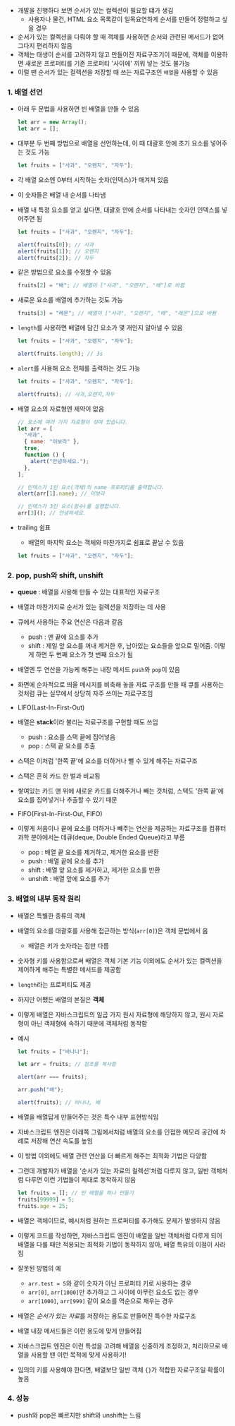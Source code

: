 - 개발을 진행하다 보면 순서가 있는 컬렉션이 필요할 떄가 생김
  - 사용자나 물건, HTML 요소 목록같이 일목요연하게 순서를 만들어 정렬하고 싶을 경우
- 순서가 있는 컬렉션을 다뤄야 할 때 객체를 사용하면 순서와 관련된 메서드가 없어 그다지 편리하지 않음
- 객체는 태생이 순서를 고려하지 않고 만들어진 자료구조기이 때문에, 객체를 이용하면 새로운 프로퍼티를 기존 프로퍼티 '사이에' 끼워 넣는 것도 불가능
- 이럴 땐 순서가 있는 컬렉션을 저장할 때 쓰는 자료구조인 `배열`을 사용할 수 있음

### 1. 배열 선언

- 아래 두 문법을 사용하면 빈 배열을 만들 수 있음
  ```javascript
  let arr = new Array();
  let arr = [];
  ```
- 대부분 두 번째 방법으로 배열을 선언하는데, 이 때 대괄호 안에 초기 요소를 넣어주는 것도 가능
  ```javascript
  let fruits = ["사과", "오렌지", "자두"];
  ```
- 각 배열 요소엔 0부터 시작하는 숫자(인덱스)가 매겨져 있음
- 이 숫자들은 배열 내 순서를 나타냄
- 배열 내 특정 요소를 얻고 싶다면, 대괄호 안에 순서를 나타내는 숫자인 인덱스를 넣어주면 됨

  ```javascript
  let fruits = ["사과", "오렌지", "자두"];

  alert(fruits[0]); // 사과
  alert(fruits[1]); // 오렌지
  alert(fruits[2]); // 자두
  ```

- 같은 방법으로 요소를 수정할 수 있음
  ```javascript
  fruits[2] = "배"; // 배열이 ["사과", "오렌지", "배"]로 바뀜
  ```
- 새로운 요소를 배열에 추가하는 것도 가능

  ```javascript
  fruits[3] = "레몬"; // 배열이 ["사과", "오렌지", "배", "레몬"]으로 바뀜
  ```

- `length`를 사용하면 배열에 담긴 요소가 몇 개인지 알아낼 수 있음

  ```javascript
  let fruits = ["사과", "오렌지", "자두"];

  alert(fruits.length); // 3s
  ```

- `alert`를 사용해 요소 전체를 출력하는 것도 가능

  ```javascript
  let fruits = ["사과", "오렌지", "자두"];

  alert(fruits); // 사과,오렌지,자두
  ```

- 배열 요소의 자료형엔 제약이 없음

  ```javascript
  // 요소에 여러 가지 자료형이 섞여 있습니다.
  let arr = [
    "사과",
    { name: "이보라" },
    true,
    function () {
      alert("안녕하세요.");
    },
  ];

  // 인덱스가 1인 요소(객체)의 name 프로퍼티를 출력합니다.
  alert(arr[1].name); // 이보라

  // 인덱스가 3인 요소(함수)를 실행합니다.
  arr[3](); // 안녕하세요.
  ```

- trailing 쉼표
  - 배열의 마지막 요소는 객체와 마찬가지로 쉼표로 끝날 수 있음
  ```javascript
  let fruits = ["사과", "오렌지", "자두"];
  ```

### 2. pop, push와 shift, unshift

- **queue** : 배열을 사용해 만들 수 있는 대표적인 자료구조
- 배열과 마찬가지로 순서가 있는 컬렉션을 저장하는 데 사용
- 큐에서 사용하는 주요 연산은 다음과 같음

  - push : 맨 끝에 요소를 추가
  - shift : 제일 앞 요소를 꺼내 제거한 후, 남아있는 요소들을 앞으로 밀어줌. 이렇게 하면 두 번째 요소가 첫 번째 요소가 됨

- 배열엔 두 연산을 가능케 해주는 내장 메서드 `push`와 `pop`이 있음
- 화면에 순차적으로 띄울 메시지를 비축해 놓을 자료 구조를 만들 때 큐를 사용하는 것처럼 큐는 실무에서 상당히 자주 쓰이는 자료구조임
- LIFO(Last-In-First-Out)

- 배열은 **stack**이라 불리는 자료구조를 구현할 때도 쓰임

  - push : 요소를 스택 끝에 집어넣음
  - pop : 스택 끝 요소를 추출

- 스택은 이처럼 '한쪽 끝'에 요소를 더하거나 뺄 수 있게 해주는 자료구조
- 스택은 흔히 카드 한 벌과 비교됨
- 쌓여있는 카드 맨 위에 새로운 카드를 더해주거나 빼는 것처럼, 스택도 '한쪽 끝'에 요소를 집어넣거나 추출할 수 있기 때문
- FIFO(First-In-First-Out, FIFO)

- 이렇게 처음이나 끝에 요소를 더하거나 빼주는 연산을 제공하는 자료구조를 컴퓨터 과학 분야에서는 데큐(deque, Double Ended Queue)라고 부름

  - pop : 배열 끝 요소를 제거하고, 제거한 요소를 반환
  - push : 배열 끝에 요소를 추가
  - shift : 배열 앞 요소를 제거하고, 제거한 요소를 반환
  - unshift : 배열 앞에 요소를 추가

### 3. 배열의 내부 동작 원리

- 배열은 특별한 종류의 객체
- 배열의 요소를 대괄호를 사용해 접근하는 방식(`arr[0]`)은 객체 문법에서 옴
  - 배열은 키가 숫자라는 점만 다름
- 숫자형 키를 사용함으로써 배열은 객체 기본 기능 이외에도 순서가 있는 컬렉션을 제어하게 해주는 특별한 메서드를 제공함
- `length`라는 프로퍼티도 제공
- 하지만 어쨌든 배열의 본질은 **객체**
- 이렇게 배열은 자바스크립트의 일곱 가지 원시 자료형에 해당하지 않고, 원시 자료형이 아닌 객체형에 속하기 때문에 객체처럼 동작함
- 예시

  ```javascript
  let fruits = ["바나나"];

  let arr = fruits; // 참조를 복사함

  alert(arr === fruits);

  arr.push("배");

  alert(fruits); // 바나나, 배
  ```

- 배열을 배열답게 만들어주는 것은 특수 내부 표현방식임
- 자바스크립트 엔진은 아래쪽 그림에서처럼 배열의 요소를 인접한 메모리 공간에 차례로 저장해 연산 속도를 높임
- 이 방법 이외에도 배열 관련 연산을 더 빠르게 해주는 최적화 기법은 다양함
- 그런데 개발자가 배열을 '순서가 있는 자료의 컬렉션'처럼 다루지 않고, 일반 객체처럼 다루면 이런 기법들이 제대로 동작하지 않음

  ```javascript
  let fruits = []; // 빈 배열을 하나 만들기
  fruits[99999] = 5;
  fruits.age = 25;
  ```

- 배열은 객체이므로, 예시처럼 원하는 프로퍼티를 추가해도 문제가 발생하지 않음
- 이렇게 코드를 작성하면, 자바스크립트 엔진이 배열을 일반 객체처럼 다루게 되어 배열을 다룰 때만 적용되는 최적화 기법이 동작하지 않아, 배열 특유의 이점이 사라짐
- 잘못된 방법의 예

  - `arr.test = 5`와 같이 숫자가 아닌 프로퍼티 키로 사용하는 경우
  - `arr[0]`, `arr[1000]`만 추가하고 그 사이에 아무런 요소도 없는 경우
  - `arr[1000]`, `arr[999]` 같이 요소를 역순으로 채우는 경우

- 배열은 *순서가 있는 자료*를 저장하는 용도로 만들어진 특수한 자료구조
- 배열 내장 메서드들은 이런 용도에 맞게 만들어짐
- 자바스크립트 엔진은 이런 특성을 고려해 배열을 신중하게 조정하고, 처리하므로 배열을 사용할 땐 이런 목적에 맞게 사용하기!
- 임의의 키를 사용해야 한다면, 배열보단 일반 객체 `{}`가 적합한 자료구조일 확률이 높음

### 4. 성능

- push와 pop은 빠르지만 shift와 unshift는 느림
